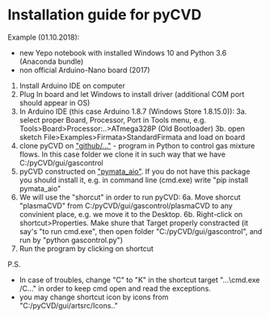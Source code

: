 Installation guide for pyCVD
============================
Example (01.10.2018):
- new Yepo notebook with installed Windows 10 and Python 3.6 (Anaconda bundle)
- non official Arduino-Nano board (2017)

1. Install Arduino IDE on computer
2. Plug In board and let Windows to install driver (additional COM port should appear in OS)
3. In Arduino IDE (this case Arduino 1.8.7 (Windows Store 1.8.15.0)):
	3a. select proper Board, Processor, Port in Tools menu, e.g. Tools>Board>Processor:..>ATmega328P (Old Bootloader)
	3b. open sketch File>Examples>Firmata>StandardFirmata and load on board
4. clone pyCVD on ["github/..."](https://github.com/IRebri/pyCVD.git) - program in Python to control gas mixture flows. In this case folder we clone it in such way that we have C:/pyCVD/gui/gascontrol
5. pyCVD constructed on ["pymata_aio"](https://github.com/MrYsLab/pymata-aio). If you do not have this package you should install it, e.g. in command line (cmd.exe) write "pip install pymata_aio"
6. We will use the "shorcut" in order to run pyCVD:
6a. Move shorcut "plasmaCVD"  from C:/pyCVD/gui/gascontrol/plasmaCVD to any convinient place, e.g. we move it to the Desktop.
6b. Right-click on shortcut>Properties. Make shure that Target properly constracted (it say's "to run cmd.exe", then open folder "C:/pyCVD/gui/gascontrol", and run by "python gascontrol.py")
7. Run the program by clicking on shortcut

P.S.
- In case of troubles, change "C" to "K" in the shortcut target "...\cmd.exe /C..." in order to keep cmd open and read the exceptions.
- you may change shortcut icon by icons from "C:/pyCVD/gui/artsrc/Icons.."

